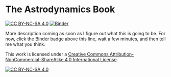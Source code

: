 # The Astrodynamics Book

[![CC BY-NC-SA 4.0][cc-by-nc-sa-shield]][cc-by-nc-sa] [![Binder](https://mybinder.org/badge_logo.svg)](https://mybinder.org/v2/gh/dsavransky/astrodynamicsbook/HEAD?filepath=Notebooks)

More description coming as soon as I figure out what this is going to be.  For now, click the Binder badge above this line, wait a few minutes, and then tell me what you think.

This work is licensed under a
[Creative Commons Attribution-NonCommercial-ShareAlike 4.0 International License][cc-by-nc-sa].

[![CC BY-NC-SA 4.0][cc-by-nc-sa-image]][cc-by-nc-sa]

[cc-by-nc-sa]: http://creativecommons.org/licenses/by-nc-sa/4.0/
[cc-by-nc-sa-image]: https://licensebuttons.net/l/by-nc-sa/4.0/88x31.png
[cc-by-nc-sa-shield]: https://img.shields.io/badge/License-CC%20BY--NC--SA%204.0-lightgrey.svg
